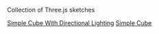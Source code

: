 Collection of Three.js sketches

[Simple Cube With Directional Lighting](https://bculleec.github.io/threejs-sketches/threejs-cube-with-directional-lighting/)
[Simple Cube](https://bculleec.github.io/threejs-sketches/threejs-cube/)
